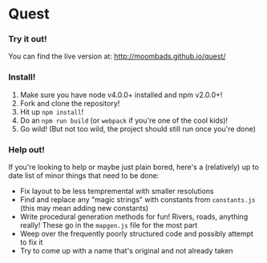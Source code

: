 # Quest

### Try it out!

You can find the live version at: http://moombads.github.io/quest/

### Install!

1. Make sure you have node v4.0.0+ installed and npm v2.0.0+!
2. Fork and clone the repository!
3. Hit up `npm install`!
4. Do an `npm run build` (or `webpack` if you're one of the cool kids)!
5. Go wild! (But not too wild, the project should still run once you're done)

### Help out!

If you're looking to help or maybe just plain bored, here's a (relatively) up to date list of minor things that need to be done:
* Fix layout to be less tempremental with smaller resolutions
* Find and replace any "magic strings" with constants from `constants.js` (this may mean adding new constants)
* Write procedural generation methods for fun! Rivers, roads, anything really! These go in the `mapgen.js` file for the most part
* Weep over the frequently poorly structured code and possibly attempt to fix it
* Try to come up with a name that's original and not already taken